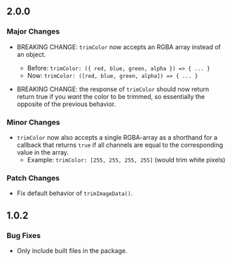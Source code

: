 ## 2.0.0

### Major Changes

- BREAKING CHANGE: `trimColor` now accepts an RGBA array instead of an object.

  - Before: `trimColor: ({ red, blue, green, alpha }) => { ... }`
  - Now: `trimColor: ([red, blue, green, alpha]) => { ... }`

- BREAKING CHANGE: the response of `trimColor` should now return return true if you _want_ the color
  to be trimmed, so essentially the opposite of the previous behavior.

### Minor Changes

- `trimColor` now also accepts a single RGBA-array as a shorthand for a callback that returns `true`
  if all channels are equal to the corresponding value in the array.
  - Example: `trimColor: [255, 255, 255, 255]` (would trim white pixels)

### Patch Changes

- Fix default behavior of `trimImageData()`.

## 1.0.2

### Bug Fixes

- Only include built files in the package.
